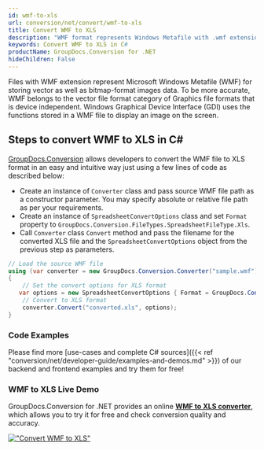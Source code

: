 ```yaml
---
id: wmf-to-xls
url: conversion/net/convert/wmf-to-xls
title: Convert WMF to XLS
description: "WMF format represents Windows Metafile with .wmf extension. Learn how to convert WMF to XLS file programmatically in C# language using GroupDocs.Conversion for .NET library."
keywords: Convert WMF to XLS in C#
productName: GroupDocs.Conversion for .NET
hideChildren: False
---
```


Files with WMF extension represent Microsoft Windows Metafile (WMF) for storing vector as well as bitmap-format images data. To be more accurate, WMF belongs to the vector file format category of Graphics file formats that is device independent. Windows Graphical Device Interface (GDI) uses the functions stored in a WMF file to display an image on the screen.

## Steps to convert WMF to XLS in C#

[GroupDocs.Conversion](https://products.groupdocs.com/conversion/net) allows developers to convert the WMF file to XLS format in an easy and intuitive way just using a few lines of code as described below:

* Create an instance of `Converter` class and pass source WMF file path as a constructor parameter. You may specify absolute or relative file path as per your requirements. 
* Create an instance of `SpreadsheetConvertOptions` class and set `Format` property to `GroupDocs.Conversion.FileTypes.SpreadsheetFileType.Xls`.
* Call `Converter` class `Convert` method and pass the filename for the converted XLS file and the `SpreadsheetConvertOptions` object from the previous step as parameters.

```csharp
// Load the source WMF file
using (var converter = new GroupDocs.Conversion.Converter("sample.wmf"))
{
    // Set the convert options for XLS format
   var options = new SpreadsheetConvertOptions { Format = GroupDocs.Conversion.FileTypes.SpreadsheetFileType.Xls };
    // Convert to XLS format
    converter.Convert("converted.xls", options);
}
```

### Code Examples

Please find more [use-cases and complete C# sources]({{< ref "conversion/net/developer-guide/examples-and-demos.md" >}}) of our backend and frontend examples and try them for free!

### WMF to XLS Live Demo

GroupDocs.Conversion for .NET provides an online [**WMF to XLS converter**](https://products.groupdocs.app/conversion/wmf-to-xls), which allows you to try it for free and check conversion quality and accuracy.

[!["Convert WMF to XLS"](conversion/net/images/convert-to-xls/convert-wmf-to-xls.png)](https://products.groupdocs.app/conversion/wmf-to-xls)